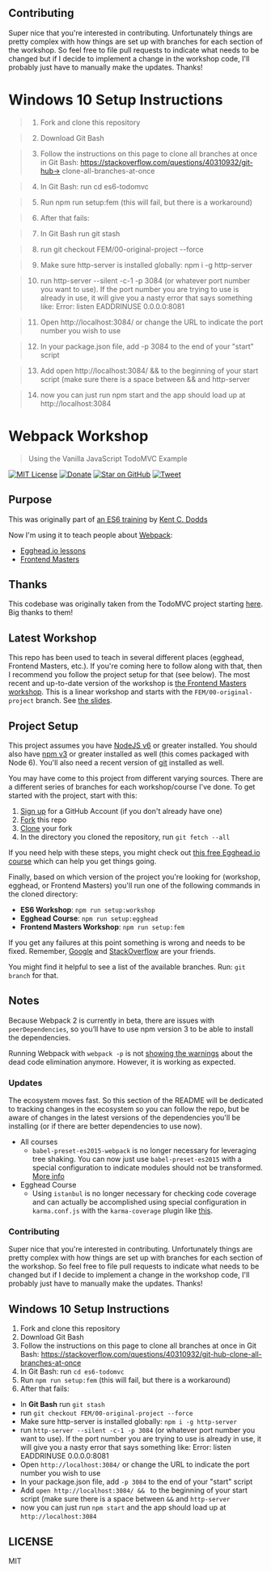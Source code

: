 ## Contributing
Super nice that you're interested in contributing. Unfortunately things are pretty complex with how things are set up with branches for each section of the workshop. So feel free to file pull requests to indicate what needs to be changed but if I decide to implement a change in the workshop code, I'll probably just have to manually make the updates. Thanks!
# Windows 10 Setup Instructions

> 1. Fork and clone this repository

> 2. Download Git Bash

> 3. Follow the instructions on this page to clone all branches at once in Git Bash: https://stackoverflow.com/questions/40310932/git-hub-> clone-all-branches-at-once 

> 4. In Git Bash: run cd es6-todomvc 

> 5. Run npm run setup:fem (this will fail, but there is a workaround)

> 6. After that fails:

> 7. In Git Bash run git stash 

> 8. run git checkout FEM/00-original-project --force 

> 9. Make sure http-server is installed globally: npm i -g http-server 

> 10. run http-server --silent -c-1 -p 3084 (or whatever port number you want to use). If the port number you are trying to use is already in use, it will give you a nasty error that says something like: Error: listen EADDRINUSE 0.0.0.0:8081

> 11. Open http://localhost:3084/ or change the URL to indicate the port number you wish to use

> 12. In your package.json file, add -p 3084 to the end of your "start" script

> 13. Add open http://localhost:3084/ && to the beginning of your start script (make sure there is a space between && and http-server 

> 14. now you can just run npm start and the app should load up at http://localhost:3084 

# Webpack Workshop

> Using the Vanilla JavaScript TodoMVC Example

[![MIT License][license-badge]][LICENSE]
[![Donate][donate-badge]][donate]
[![Star on GitHub][github-star-badge]][github-star]
[![Tweet][twitter-badge]][twitter]

## Purpose

This was originally part of [an ES6 training](http://kcd.im/es6-intro-slides) by [Kent C. Dodds](https://twitter.com/kentcdodds)

Now I'm using it to teach people about [Webpack](http://webpack.github.io/):

- [Egghead.io lessons](http://kcd.im/egghead-webpack)
- [Frontend Masters](http://kcd.im/fem-webpack)

## Thanks

This codebase was originally taken from the TodoMVC project starting [here](https://github.com/tastejs/todomvc/tree/563d1e1b8cee5f6ec962ec43663cb66a72b69d76/examples/vanillajs). Big thanks to them!

## Latest Workshop

This repo has been used to teach in several different places (egghead, Frontend Masters, etc.). If you're coming here
to follow along with that, then I recommend you follow the project setup for that (see below). The most recent and
up-to-date version of the workshop is [the Frontend Masters workshop](http://kcd.im/fem-webpack). This is a linear
workshop and starts with the `FEM/00-original-project` branch. See
[the slides](https://slides.com/kentcdodds/webpack-deep-dive).

## Project Setup

This project assumes you have [NodeJS v6](http://nodejs.org/) or greater installed. You should
also have [npm v3](https://www.npmjs.com/) or greater installed as well (this comes packaged
with Node 6). You'll also need a recent version of [git](https://git-scm.com/) installed
as well.

You may have come to this project from different varying sources. There are a
different series of branches for each workshop/course I've done. To get started with
the project, start with this:

1. [Sign up](https://github.com/join) for a GitHub Account (if you don't already have one)
2. [Fork](https://help.github.com/articles/fork-a-repo/) this repo
3. [Clone](https://help.github.com/articles/cloning-a-repository/) your fork
4. In the directory you cloned the repository, run `git fetch --all`

If you need help with these steps, you might check out
[this free Egghead.io course](http://kcd.im/pull-request) which can help you get things going.

Finally, based on which version of the project you're looking for (workshop, egghead, or
Frontend Masters) you'll run one of the following commands in the cloned directory:

- **ES6 Workshop**: `npm run setup:workshop`
- **Egghead Course**: `npm run setup:egghead`
- **Frontend Masters Workshop**: `npm run setup:fem`

If you get any failures at this point something is wrong and needs to be fixed. Remember,
[Google](https://google.com) and [StackOverflow](https://stackoverflow.com) are your friends.

You might find it helpful to see a list of the available branches. Run: `git branch` for that.

## Notes

Because Webpack 2 is currently in beta, there are issues with `peerDependencies`, so you’ll have to use npm version 3 to be able to install the dependencies.

Running Webpack with `webpack -p` is not [showing the warnings](https://webpack.js.org/guides/migrating/#uglifyjsplugin-warnings) about the dead code elimination anymore. However, it is working as expected.

### Updates

The ecosystem moves fast. So this section of the README will be dedicated to tracking changes in the ecosystem so you
can follow the repo, but be aware of changes in the latest versions of the dependencies you'll be installing (or if
there are better dependencies to use now).

- All courses
  - `babel-preset-es2015-webpack` is no longer necessary for leveraging tree shaking. You can now just use
  `babel-preset-es2015` with a special configuration to indicate modules should not be transformed.
  [More info](https://github.com/kentcdodds/es6-todomvc/issues/13)
- Egghead Course
  - Using `istanbul` is no longer necessary for checking code coverage and can actually be accomplished using special
  configuration in `karma.conf.js` with the `karma-coverage` plugin like
  [this](https://github.com/kentcdodds/es6-todomvc/blob/f4f790ef7602bf9de4620841848d91f5213e647e/karma.conf.js#L22-L29).

### Contributing

Super nice that you're interested in contributing. Unfortunately things are pretty complex with how things are set up
with branches for each section of the workshop. So feel free to file pull requests to indicate what needs to be changed
but if I decide to implement a change in the workshop code, I'll probably just have to manually make the updates.
Thanks!

## Windows 10 Setup Instructions

1. Fork and clone this repository
2. Download Git Bash 
3. Follow the instructions on this page to clone all branches at once in Git Bash: https://stackoverflow.com/questions/40310932/git-hub-clone-all-branches-at-once
4. In Git Bash: run `cd es6-todomvc` 
5. Run `npm run setup:fem` (this will fail, but there is a workaround)
6. After that fails:

* In **Git Bash** run `git stash`
* run `git checkout FEM/00-original-project --force`
* Make sure http-server is installed globally: `npm i -g http-server`
* run `http-server --silent -c-1 -p 3084` (or whatever port number you want to use). If the port number you are trying to use is already in use, it will give you a nasty error that says something like: Error: listen EADDRINUSE 0.0.0.0:8081
* Open `http://localhost:3084/` or change the URL to indicate the port number you wish to use
* In your package.json file, add `-p 3084` to the end of your "start" script 
* Add `open http://localhost:3084/ && ` to the beginning of your start script (make sure there is a space between `&&` and `http-server`
* now you can just run `npm start` and the app should load up at `http://localhost:3084`

## LICENSE

MIT

[license-badge]: https://img.shields.io/badge/license-MIT-blue.svg?style=flat-square
[license]: https://github.com/kentcdodds/es6-todomvc/blob/master/LICENSE
[donate-badge]: https://img.shields.io/badge/%EF%BC%84-support-green.svg?style=flat-square
[donate]: http://kcd.im/donate
[github-star-badge]: https://img.shields.io/github/stars/kentcdodds/es6-todomvc.svg?style=social&label=Star
[github-star]: https://github.com/kentcdodds/es6-todomvc/stargazers
[twitter]: https://twitter.com/intent/tweet?text=Check%20out%20this%20fantastic%20webpack%20workshop!%20http://kcd.im/webpack-workshop-repo%20%F0%9F%98%8E
[twitter-badge]: https://img.shields.io/twitter/url/https/kcd.im/webpack-workshop-repo.svg?style=social
